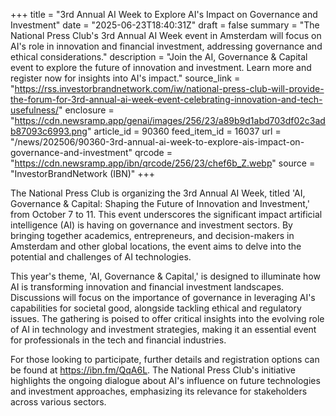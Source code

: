+++
title = "3rd Annual AI Week to Explore AI's Impact on Governance and Investment"
date = "2025-06-23T18:40:31Z"
draft = false
summary = "The National Press Club's 3rd Annual AI Week event in Amsterdam will focus on AI's role in innovation and financial investment, addressing governance and ethical considerations."
description = "Join the AI, Governance & Capital event to explore the future of innovation and investment. Learn more and register now for insights into AI's impact."
source_link = "https://rss.investorbrandnetwork.com/iw/national-press-club-will-provide-the-forum-for-3rd-annual-ai-week-event-celebrating-innovation-and-tech-usefulness/"
enclosure = "https://cdn.newsramp.app/genai/images/256/23/a89b9d1abd703df02c3adb87093c6993.png"
article_id = 90360
feed_item_id = 16037
url = "/news/202506/90360-3rd-annual-ai-week-to-explore-ais-impact-on-governance-and-investment"
qrcode = "https://cdn.newsramp.app/ibn/qrcode/256/23/chef6b_Z.webp"
source = "InvestorBrandNetwork (IBN)"
+++

<p>The National Press Club is organizing the 3rd Annual AI Week, titled 'AI, Governance & Capital: Shaping the Future of Innovation and Investment,' from October 7 to 11. This event underscores the significant impact artificial intelligence (AI) is having on governance and investment sectors. By bringing together academics, entrepreneurs, and decision-makers in Amsterdam and other global locations, the event aims to delve into the potential and challenges of AI technologies.</p><p>This year's theme, 'AI, Governance & Capital,' is designed to illuminate how AI is transforming innovation and financial investment landscapes. Discussions will focus on the importance of governance in leveraging AI's capabilities for societal good, alongside tackling ethical and regulatory issues. The gathering is poised to offer critical insights into the evolving role of AI in technology and investment strategies, making it an essential event for professionals in the tech and financial industries.</p><p>For those looking to participate, further details and registration options can be found at <a href='https://ibn.fm/QqA6L' rel='nofollow' target='_blank'>https://ibn.fm/QqA6L</a>. The National Press Club's initiative highlights the ongoing dialogue about AI's influence on future technologies and investment approaches, emphasizing its relevance for stakeholders across various sectors.</p>